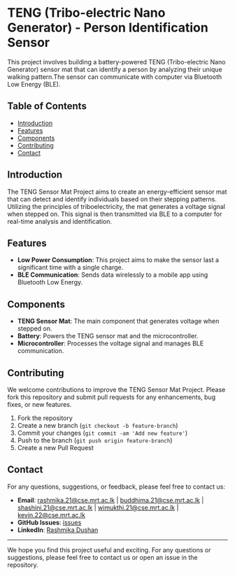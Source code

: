 # TENG (Tribo-electric Nano Generator) - Person Identification Sensor

This project involves building a battery-powered TENG (Tribo-electric Nano Generator) sensor mat that can identify a person by analyzing their unique walking pattern.The sensor can communicate with computer via Bluetooth Low Energy (BLE).

## Table of Contents
- [Introduction](#introduction)
- [Features](#features)
- [Components](#components)
- [Contributing](#contributing)
- [Contact](#contact)

## Introduction

The TENG Sensor Mat Project aims to create an energy-efficient sensor mat that can detect and identify individuals based on their stepping patterns. Utilizing the principles of triboelectricity, the mat generates a voltage signal when stepped on. This signal is then transmitted via BLE to a computer for real-time analysis and identification.

## Features

- **Low Power Consumption**: This project aims to make the sensor last a significant time with a single charge.
- **BLE Communication**: Sends data wirelessly to a mobile app using Bluetooth Low Energy.

## Components

- **TENG Sensor Mat**: The main component that generates voltage when stepped on.
- **Battery**: Powers the TENG sensor mat and the microcontroller.
- **Microcontroller**: Processes the voltage signal and manages BLE communication.

## Contributing

We welcome contributions to improve the TENG Sensor Mat Project. Please fork this repository and submit pull requests for any enhancements, bug fixes, or new features.

1. Fork the repository 
2. Create a new branch (`git checkout -b feature-branch`)
3. Commit your changes (`git commit -am 'Add new feature'`)
4. Push to the branch (`git push origin feature-branch`)
5. Create a new Pull Request

## Contact

For any questions, suggestions, or feedback, please feel free to contact us:

- **Email**: [rashmika.21@cse.mrt.ac.lk](mailto:rashmika.21@cse.mrt.ac.lk) | [buddhima.21@cse.mrt.ac.lk](mailto:buddhima.21@cse.mrt.ac.lk) | [shashini.21@cse.mrt.ac.lk](mailto:shashini.21@cse.mrt.ac.lk) | [wimukthi.21@cse.mrt.ac.lk](mailto:wimukthi.21@cse.mrt.ac.lk) | [kevin.22@cse.mrt.ac.lk](mailto:kevin.22@cse.mrt.ac.lk)
- **GitHub Issues**: [issues](https://github.com/RashmikaDushan/TENG/issues)
- **LinkedIn**: [Rashmika Dushan](https://www.linkedin.com/in/rashmika-dushan-011973248)

---

We hope you find this project useful and exciting. For any questions or suggestions, please feel free to contact us or open an issue in the repository.
